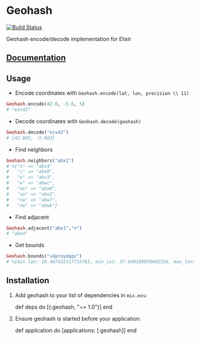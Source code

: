 # Geohash

[![Build Status](https://travis-ci.org/polmuz/elixir-geohash.svg?branch=master)](https://travis-ci.org/polmuz/elixir-geohash)

Geohash encode/decode implementation for Elixir

## [Documentation](https://hexdocs.pm/geohash/)

## Usage

- Encode coordinates with `Geohash.encode(lat, lon, precision \\ 11)`

```Elixir
Geohash.encode(42.6, -5.6, 5)
# "ezs42"
```

- Decode coordinates with `Geohash.decode(geohash)`

```Elixir
Geohash.decode("ezs42")
# {42.605, -5.603}
```

- Find neighbors

```Elixir
Geohash.neighbors("abx1")
# %{"n" => "abx4",
#   "s" => "abx0",
#   "e" => "abx3",
#   "w" => "abwc",
#   "ne" => "abx6",
#   "se" => "abx2",
#   "nw" => "abwf",
#   "sw" => "abwb"}
```

- Find adjacent

```Elixir
Geohash.adjacent("abx1","n")
# "abx4"
```

- Get bounds

```Elixir
Geohash.bounds("u4pruydqqv")
# %{min_lon: 10.407432317733765, min_lat: 57.649109959602356, max_lon: 10.407443046569824, max_lat: 57.649115324020386}
```

## Installation

  1. Add geohash to your list of dependencies in `mix.exs`:

        def deps do
          [{:geohash, "~> 1.0"}]
        end

  2. Ensure geohash is started before your application:

        def application do
          [applications: [:geohash]]
        end
